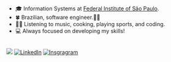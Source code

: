   - :mortar_board: Information Systems at [Federal Institute of São Paulo](https://www.ifsp.edu.br/).
  - :four_leaf_clover: Brazilian, software engineer.👋🏾
  - 🏌️‍♀️ Listening to music, cooking, playing sports, and coding.
  - :computer: Always focused on developing my skills!

<br>
<a href="mailto:adilson.juniorcomunicacao@gmail.com"><img src="https://img.shields.io/badge/Gmail-D14836?style=for-the-badge&logo=gmail&logoColor=white" target="_blank"></a>
<a href="https://www.linkedin.com/in/adilson-junior-9b960219b/" target="_blank"><img src="https://img.shields.io/badge/LinkedIn-0077B5?style=for-the-badge&logo=linkedin&logoColor=white" alt="LinkedIn" /></a>
<a href="https://www.instagram.com/junior_xzs/" target="_blank"><img src="https://img.shields.io/badge/Instagram-0077B5?style=for-the-badge&logo=Instagram&logoColor=white" alt="Insgragram" /></a>
